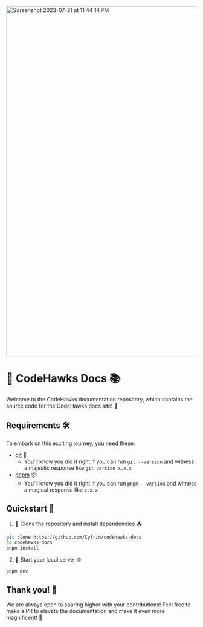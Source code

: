 <img width="926" alt="Screenshot 2023-07-21 at 11 44 14 PM" src="https://github.com/0xprinc/codehawks-docs/assets/82727098/49cee156-2cfe-4f29-8a7c-4f89db3625dd">

# 🦅 CodeHawks Docs 📚
Welcome to the CodeHawks documentation repository, which contains the source code for the CodeHawks docs site! 🚀

## Requirements 🛠️

To embark on this exciting journey, you need these:

- [git](https://git-scm.com/book/en/v2/Getting-Started-Installing-Git) 🌿
  - You'll know you did it right if you can run `git --version` and witness a majestic response like `git version x.x.x`
- [pnpm](https://pnpm.io/) 📦
  - You'll know you did it right if you can run `pnpm --version` and witness a magical response like `x.x.x`

## Quickstart 🚀

1. 🐣 Clone the repository and install dependencies 📥
```bash
git clone https://github.com/Cyfrin/codehawks-docs
cd codehawks-docs
pnpm install
```

2. 🏁 Start your local server 🌐
```bash
pnpm dev
```

## Thank you! 🙌
We are always open to soaring higher with your contributions! Feel free to make a PR to elevate the documentation and make it even more magnificent! 🌟
